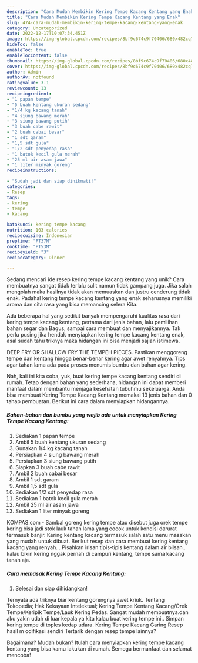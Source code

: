 ```yaml
---
description: "Cara Mudah Membikin Kering Tempe Kacang Kentang yang Enak"
title: "Cara Mudah Membikin Kering Tempe Kacang Kentang yang Enak"
slug: 474-cara-mudah-membikin-kering-tempe-kacang-kentang-yang-enak
category: Uncategorized
date: 2022-12-17T10:07:34.451Z
image: https://img-global.cpcdn.com/recipes/8bf9c674c9f70406/680x482cq70/kering-tempe-kacang-kentang-foto-resep-utama.jpg
hideToc: false
enableToc: true
enableTocContent: false
thumbnail: https://img-global.cpcdn.com/recipes/8bf9c674c9f70406/680x482cq70/kering-tempe-kacang-kentang-foto-resep-utama.jpg
cover: https://img-global.cpcdn.com/recipes/8bf9c674c9f70406/680x482cq70/kering-tempe-kacang-kentang-foto-resep-utama.jpg
author: Admin
authorAv: notfound
ratingvalue: 3.1
reviewcount: 13
recipeingredient:
- "1 papan tempe"
- "5 buah kentang ukuran sedang"
- "1/4 kg kacang tanah"
- "4 siung bawang merah"
- "3 siung bawang putih"
- "3 buah cabe rawit"
- "2 buah cabai besar"
- "1 sdt garam"
- "1,5 sdt gula"
- "1/2 sdt penyedap rasa"
- "1 batok kecil gula merah"
- "25 ml air asam jawa"
- "1 liter minyak goreng"
recipeinstructions:

- "Sudah jadi dan siap dinikmati!"
categories:
- Resep
tags:
- kering
- tempe
- kacang

katakunci: kering tempe kacang 
nutrition: 103 calories
recipecuisine: Indonesian
preptime: "PT37M"
cooktime: "PT53M"
recipeyield: "3"
recipecategory: Dinner

---
```





Sedang mencari ide resep kering tempe kacang kentang yang unik? Cara membuatnya sangat tidak terlalu sulit namun tidak gampang juga. Jika salah mengolah maka hasilnya tidak akan memuaskan dan justru cenderung tidak enak. Padahal kering tempe kacang kentang yang enak seharusnya memiliki aroma dan cita rasa yang bisa memancing selera Kita.





Ada beberapa hal yang sedikit banyak mempengaruhi kualitas rasa dari kering tempe kacang kentang, pertama dari jenis bahan, lalu pemilihan bahan segar dan Bagus, sampai cara membuat dan menyajikannya. Tak perlu pusing jika hendak menyiapkan kering tempe kacang kentang enak,      asal sudah tahu triknya maka hidangan ini bisa menjadi sajian istimewa.














DEEP FRY OR SHALLOW FRY THE TEMPEH PIECES. Pastikan menggoreng tempe dan kentang hingga benar-benar kering agar awet renyahnya. Tips agar tahan lama ada pada proses menumis bumbu dan bahan agar kering.






Nah, kali ini kita coba, yuk, buat kering tempe kacang kentang sendiri di rumah. Tetap dengan bahan yang sederhana, hidangan ini dapat memberi manfaat dalam membantu menjaga kesehatan tubuhmu sekeluarga. Anda bisa membuat Kering Tempe Kacang Kentang memakai 13 jenis bahan dan 0 tahap pembuatan. Berikut ini cara dalam menyiapkan hidangannya.

<!--inarticleads1-->

##### Bahan-bahan dan bumbu yang wajib ada untuk menyiapkan Kering Tempe Kacang Kentang:

1. Sediakan 1 papan tempe
1. Ambil 5 buah kentang ukuran sedang
1. Gunakan 1/4 kg kacang tanah
1. Persiapkan 4 siung bawang merah
1. Persiapkan 3 siung bawang putih
1. Siapkan 3 buah cabe rawit
1. Ambil 2 buah cabai besar
1. Ambil 1 sdt garam
1. Ambil 1,5 sdt gula
1. Sediakan 1/2 sdt penyedap rasa
1. Sediakan 1 batok kecil gula merah
1. Ambil 25 ml air asam jawa
1. Sediakan 1 liter minyak goreng


KOMPAS.com - Sambal goreng kering tempe atau disebut juga orek tempe kering bisa jadi stok lauk tahan lama yang cocok untuk kondisi darurat termasuk banjir. Kering kentang kacang termasuk salah satu menu masakan yang mudah untuk dibuat. Berikut resep dan cara membuat kering kentang kacang yang renyah. . Pisahkan irisan tipis-tipis kentang dalam air bilsan.. kalau bikin kering nggak pernah di campuri kentang, tempe sama kacang tanah aja. 

<!--inarticleads2-->

##### Cara memasak Kering Tempe Kacang Kentang:


1. Selesai dan siap dihidangkan!

Ternyata ada triknya biar kentang gorengnya awet kriuk. Tentang Tokopedia; Hak Kekayaan Intelektual; Kering Tempe Kentang Kacang/Orek Tempe/Keripik Tempe/Lauk Kering Pedas. Sangat mudah membuatnya.dan aku yakin udah di luar kepala ya kita kalau buat kering tempe ini.. Simpan kering tempe di toples kedap udara. Kering Tempe Kacang Garing Resep hasil m odifikasi sendiri Tertarik dengan resep tempe lainnya? 

Bagaimana? Mudah bukan? Itulah cara menyiapkan kering tempe kacang kentang yang bisa kamu lakukan di rumah. Semoga bermanfaat dan selamat mencoba!
